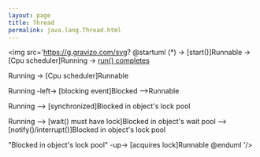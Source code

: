 ```yaml
---
layout: page
title: Thread
permalink: java.lang.Thread.html
---
```


<img src='https://g.gravizo.com/svg?
@startuml
(*) -> [start()]Runnable
-> [Cpu scheduler]Running
-> [run() completes](*)

Running -> [Cpu scheduler]Runnable

Running -left-> [blocking event]Blocked
-->Runnable

Running --> [synchronized]Blocked in object's lock pool

Running --> [wait() must have lock]Blocked in object's wait pool
--> [notify()/interrupt()]Blocked in object's lock pool

"Blocked in object's lock pool" -up-> [acquires lock]Runnable
@enduml
'/>